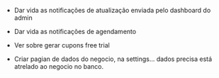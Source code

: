 - Dar vida as notificações de atualização enviada pelo dashboard do admin

- Dar vida as notificações de agendamento

- Ver sobre gerar cupons free trial

- Criar pagian de dados do negocio, na settings... dados precisa está atrelado ao negocio no banco.